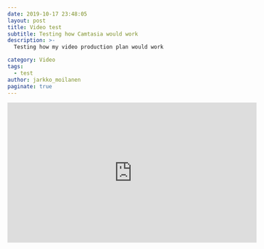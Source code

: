 ```yaml
---
date: 2019-10-17 23:48:05
layout: post
title: Video test
subtitle: Testing how Camtasia would work
description: >-
  Testing how my video production plan would work

category: Video
tags:
  - test
author: jarkko_moilanen
paginate: true
---
```


<iframe width="560" height="315" src="https://www.youtube.com/embed/042sO4IX9J8" frameborder="0" allow="accelerometer; autoplay; encrypted-media; gyroscope; picture-in-picture" allowfullscreen></iframe>